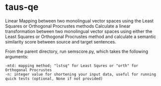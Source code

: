 # taus-qe
Linear Mapping between two monolingual vector spaces using the Least Squares or Orthogonal Procrustes methods
Calculate a linear transformation between two monolingual vector spaces using either the Least Squares or Orthogonal Procrustes method and calculate a semantic similarity score between source and target sentences.

From the parent directory, run semscore.py, which takes the following arguments:

	-mtd: mapping method; "lstsq" for Least Squres or "orth" for Orthogonal Procrustes
	-n: integer value for shortening your input data, useful for running quick tests (optional, None if not provided)